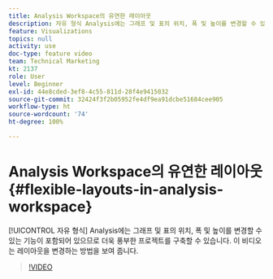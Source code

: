 ```yaml
---
title: Analysis Workspace의 유연한 레이아웃
description: 자유 형식 Analysis에는 그래프 및 표의 위치, 폭 및 높이를 변경할 수 있는 기능이 포함되어 있으므로 더욱 풍부한 프로젝트를 구축할 수 있습니다. 이 비디오는 레이아웃을 변경하는 방법을 보여 줍니다.
feature: Visualizations
topics: null
activity: use
doc-type: feature video
team: Technical Marketing
kt: 2137
role: User
level: Beginner
exl-id: 44e8cded-3ef8-4c55-811d-28f4e9415032
source-git-commit: 32424f3f2b05952fe4df9ea91dcbe51684cee905
workflow-type: ht
source-wordcount: '74'
ht-degree: 100%

---
```


# Analysis Workspace의 유연한 레이아웃 {#flexible-layouts-in-analysis-workspace}

[!UICONTROL 자유 형식] Analysis에는 그래프 및 표의 위치, 폭 및 높이를 변경할 수 있는 기능이 포함되어 있으므로 더욱 풍부한 프로젝트를 구축할 수 있습니다. 이 비디오는 레이아웃을 변경하는 방법을 보여 줍니다.

>[!VIDEO](https://video.tv.adobe.com/v/24706/?quality=12)
